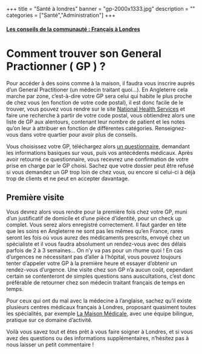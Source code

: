 +++
title = "Santé à londres"
banner = "gp-2000x1333.jpg"
description = ""
categories = ["Santé","Administration"]
+++

#### [Les conseils de la communauté : Français à Londres](https://francais-a-londres.org/c/sante)

# Comment trouver son General Practionner ( GP ) ?

Pour accéder à des soins comme à la maison, il faudra vous inscrire auprès d’un General Practitioner (un médecin traitant quoi…). En Angleterre cela marche par zone, c’est-à-dire votre GP sera celui qui habite le plus proche de chez vous (en fonction de votre code postal), il est donc facile de le trouver, vous pouvez vous rendre sur le site <a href="http://www.nhs.uk/pages/home.aspx">National Health Services</a> et faire une recherche à partir de votre code postal, vous obtiendrez alors une liste de GP aux alentours, contenant leur nombre de patient et les notes qu’on leur à attribuer en fonction de différentes catégories. Renseignez-vous dans votre quartier pour avoir plus de conseils.

Vous choisissez votre GP, téléchargez alors <a href="http://www.nhs.uk/NHSEngland/AboutNHSservices/doctors/Documents/GMS1-Jul12.pdf">un questionnaire</a>, demandant les informations basiques sur vous, puis vos antécédents médicaux. Après avoir retourné ce questionnaire, vous recevrez une confirmation de votre prise en charge par le GP choisi. Sachez que votre dossier peut être refusé si vous demandez un GP trop loin de chez vous, ou encore si celui-ci à déjà trop de clients et ne peut en accepter davantage.

## Première visite

Vous devrez alors vous rendre pour la première fois chez votre GP, muni d’un justificatif de domicile et d’une pièce d’identité, pour un check up complet. Vous serez alors enregistré correctement. Il faut garder en tête que les soins en Angleterre ne sont pas les mêmes qu’en France, rares seront les fois où vous aurez des médicaments prescrits, envoyé chez un spécialiste et il vous faudra absolument un rendez-vous avec des délais parfois de 2 à 3 semaines… On n’y va pas pour un rhume quoi ! En cas d’urgences ne nécessitant pas d’aller à l’hôpital, vous pouvez toujours tenter d’appeler votre GP à la première heure et essayer d’obtenir un rendez-vous d’urgence. Une visite chez son GP n’a aucun coût, cependant certain se contenteront de simples questions sans auscultations, c’est donc préférable de retourner chez son médecin traitant français de temps en temps.

Pour ceux qui ont du mal avec la médecine à l’anglaise, sachez qu’il existe plusieurs centres médicaux français à Londres, proposant quasiment toutes les spécialités, par exemple <a href="http://www.lamaisonmedicale.co.uk/">La Maison Médicale</a>, avec une équipe bilingue, pratique sur ce domaine d’activité.

Voilà vous savez tout et êtes prêt à vous faire soigner à Londres, et si vous avez des questions ou des informations supplémentaires, n’hésitez pas à nous laisser un petit commentaire !
